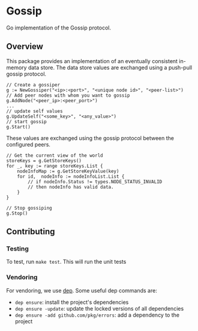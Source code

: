 # Gossip

Go implementation of the Gossip protocol.

## Overview

This package provides an implementation of an eventually consistent in-memory
data store. The data store values are exchanged using a push-pull gossip protocol.

```
// Create a gossiper
g := NewGossiper("<ip>:<port>", "<unique node id>", "<peer-list>")
// Add peer nodes with whom you want to gossip
g.AddNode("<peer_ip>:<peer_port>")
...
// update self values
g.UpdateSelf("<some_key>", "<any_value>")
// start gossip
g.Start()
```

These values are exchanged using the gossip protocol between the configured
peers.

```
// Get the current view of the world
storeKeys = g.GetStoreKeys()
for _, key := range storeKeys.List {
	nodeInfoMap := g.GetStoreKeyValue(key)
	for id,  nodeInfo := nodeInfoList.List {
		// if nodeInfo.Status != types.NODE_STATUS_INVALID
        // then nodeInfo has valid data.
	}
}

// Stop gossiping
g.Stop()
```

## Contributing

### Testing

To test, run `make test`. This will run the unit tests

### Vendoring

For vendoring, we use [dep](https://golang.github.io/dep/). Some useful dep commands are:
-  `dep ensure`: install the project's dependencies
-  `dep ensure -update`: update the locked versions of all dependencies
-  `dep ensure -add github.com/pkg/errors`: add a dependency to the project



